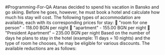 #Programming-For-QA
Atanas decided to spend his vacation in Bansko and go skiing. Before he goes, however, he must book a hotel and calculate how much his stay will cost. The following types of accommodation are available, each with its corresponding prices for stay:
	"room for one person" - 118.00 BGN per night
	"apartment" - 155.00 BGN per night 
	"President Apartment" – 235.00 BGN per night
Based on the number of days he plans to stay in the hotel (example: 11 days = 10 nights) and the type of room he chooses, he may be eligible for various discounts. 
The available reductions are as follows:
